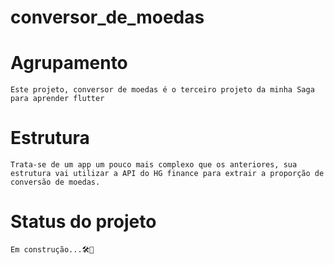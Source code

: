 # conversor_de_moedas

# Agrupamento
    Este projeto, conversor de moedas é o terceiro projeto da minha Saga para aprender flutter

# Estrutura
    Trata-se de um app um pouco mais complexo que os anteriores, sua estrutura vai utilizar a API do HG finance para extrair a proporção de conversão de moedas.

# Status do projeto
    Em construção...🛠🧱